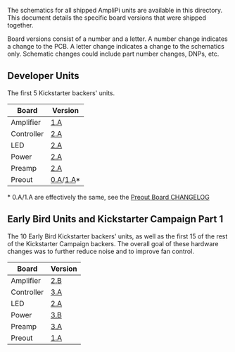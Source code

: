 The schematics for all shipped AmpliPi units are available in this directory.
This document details the specific board versions that were shipped together.

Board versions consist of a number and a letter.
A number change indicates a change to the PCB.
A letter change indicates a change to the schematics only.
Schematic changes could include part number changes, DNPs, etc.

## Developer Units
The first 5 Kickstarter backers' units.

| Board      | Version                                         |
| ---------- | ----------------------------------------------- |
| Amplifier  | [1.A](amplifier_board/amplifier_board_1a.pdf)   |
| Controller | [2.A](controller_board/controller_board_2a.pdf) |
| LED        | [2.A](led_board/led_board_2a.pdf)               |
| Power      | [2.A](power_board/power_board_2a.pdf)           |
| Preamp     | [2.A](preamp_board/preamp_board_2a.pdf)         |
| Preout     | [0.A](preout_board/preout_board_0a.pdf)/[1.A](preout_board/preout_board_1a.pdf)* |

\* 0.A/1.A are effectively the same, see the [Preout Board CHANGELOG](preout_board/CHANGELOG.md)

## Early Bird Units and Kickstarter Campaign Part 1
The 10 Early Bird Kickstarter backers' units,
as well as the first 15 of the rest of the Kickstarter Campaign backers.
The overall goal of these hardware changes was to further reduce noise
and to improve fan control.

| Board      | Version                                         |
| ---------- | ----------------------------------------------- |
| Amplifier  | [2.B](amplifier_board/amplifier_board_2b.pdf)   |
| Controller | [3.A](controller_board/controller_board_3a.pdf) |
| LED        | [2.A](led_board/led_board_2a.pdf)               |
| Power      | [3.B](power_board/power_board_3b.pdf)           |
| Preamp     | [3.A](preamp_board/preamp_board_3a.pdf)         |
| Preout     | [1.A](preout_board/preout_board_1a.pdf)         |
